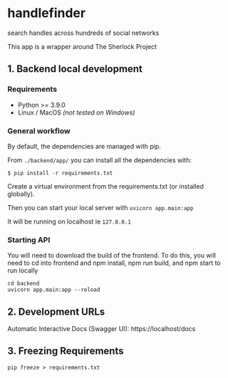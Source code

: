 # handlefinder
search handles across hundreds of social networks

This app is a wrapper around The Sherlock Project
## 1. Backend local development

### Requirements

- Python >= 3.9.0
- Linux / MacOS _(not tested on Windows)_

### General workflow

By default, the dependencies are managed with pip.

From `./backend/app/` you can install all the dependencies with:

```console
$ pip install -r requirements.txt
```

Create a virtual environment from the requirements.txt (or installed globally).

Then you can start your local server with `uvicorn app.main:app`

It will be running on localhost ie `127.0.0.1`

### Starting API

You will need to download the build of the frontend. To do this, you will need to cd into frontend and npm install, npm run build, and npm start to run locally
```
cd backend
uvicorn app.main:app --reload
```
## 2. Development URLs

Automatic Interactive Docs (Swagger UI): https://localhost/docs

## 3. Freezing Requirements

`pip freeze > requirements.txt`

